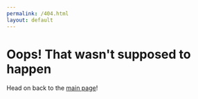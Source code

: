 ```yaml
---
permalink: /404.html
layout: default
---
```


<h1>Oops! That wasn't supposed to happen</h1>
<p>Head on back to the <a href="https://clairefox.github.io/">main page</a>!</p>